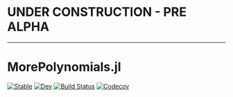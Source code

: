 # UNDER CONSTRUCTION - PRE ALPHA

---

# MorePolynomials.jl

[![Stable](https://img.shields.io/badge/docs-stable-blue.svg)](https://sprockmonty.github.io/MorePolynomials.jl/stable)
[![Dev](https://img.shields.io/badge/docs-dev-blue.svg)](https://sprockmonty.github.io/MorePolynomials.jl/dev)
[![Build Status](https://travis-ci.com/sprockmonty/MorePolynomials.jl.svg?branch=master)](https://travis-ci.com/sprockmonty/MorePolynomials.jl)
[![Codecov](https://codecov.io/gh/sprockmonty/MorePolynomials.jl/branch/master/graph/badge.svg)](https://codecov.io/gh/sprockmonty/MorePolynomials.jl)

